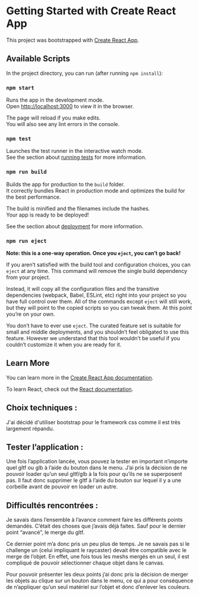 # Getting Started with Create React App

This project was bootstrapped with [Create React App](https://github.com/facebook/create-react-app).

## Available Scripts

In the project directory, you can run (after running `npm install`):

### `npm start`

Runs the app in the development mode.\
Open [http://localhost:3000](http://localhost:3000) to view it in the browser.

The page will reload if you make edits.\
You will also see any lint errors in the console.

### `npm test`

Launches the test runner in the interactive watch mode.\
See the section about [running tests](https://facebook.github.io/create-react-app/docs/running-tests) for more information.

### `npm run build`

Builds the app for production to the `build` folder.\
It correctly bundles React in production mode and optimizes the build for the best performance.

The build is minified and the filenames include the hashes.\
Your app is ready to be deployed!

See the section about [deployment](https://facebook.github.io/create-react-app/docs/deployment) for more information.

### `npm run eject`

**Note: this is a one-way operation. Once you `eject`, you can’t go back!**

If you aren’t satisfied with the build tool and configuration choices, you can `eject` at any time. This command will remove the single build dependency from your project.

Instead, it will copy all the configuration files and the transitive dependencies (webpack, Babel, ESLint, etc) right into your project so you have full control over them. All of the commands except `eject` will still work, but they will point to the copied scripts so you can tweak them. At this point you’re on your own.

You don’t have to ever use `eject`. The curated feature set is suitable for small and middle deployments, and you shouldn’t feel obligated to use this feature. However we understand that this tool wouldn’t be useful if you couldn’t customize it when you are ready for it.

## Learn More

You can learn more in the [Create React App documentation](https://facebook.github.io/create-react-app/docs/getting-started).

To learn React, check out the [React documentation](https://reactjs.org/).

## Choix techniques :
J'ai décidé d'utiliser bootstrap pour le framework css comme il est très largement répandu.

## Tester l’application : 
Une fois l’application lancée, vous pouvez la tester en important n’importe quel gltf  ou glb à l’aide du bouton dans le menu.
J’ai pris la décision de ne pouvoir loader qu’un seul gltf/glb à la fois pour qu’ils ne se superposent pas. Il faut donc supprimer le gltf à l’aide du bouton sur lequel il y a une corbeille avant de pouvoir en loader un autre.

## Difficultés rencontrées : 
Je savais dans l’ensemble à l’avance comment faire les différents points demandés. C’était des choses que j’avais déjà faites.
Sauf pour le dernier point “avancé”, le merge du gltf.

Ce dernier point m’a donc pris un peu plus de temps.
Je ne savais pas si le challenge un (celui impliquant le raycaster) devait être compatible avec le merge de l’objet. En effet, une fois tous les meshs mergés en un seul, il est compliqué de pouvoir sélectionner chaque objet dans le canvas.

Pour pouvoir présenter les deux points j’ai donc pris la décision de merger les objets au clique sur un bouton dans le menu, ce qui a pour conséquence de n’appliquer qu’un seul matériel sur l’objet et donc d’enlever les couleurs.

